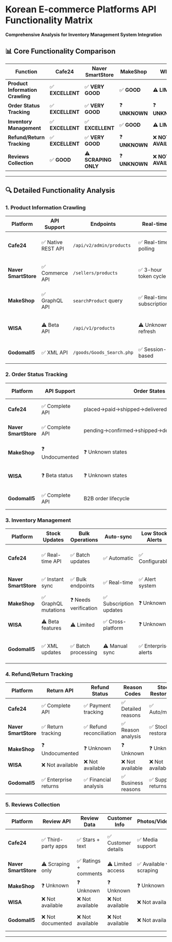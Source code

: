 # Korean E-commerce Platforms API Functionality Matrix
**Comprehensive Analysis for Inventory Management System Integration**

## 📊 **Core Functionality Comparison**

| **Function** | **Cafe24** | **Naver SmartStore** | **MakeShop** | **WISA** | **Godomall5** |
|---------------|------------|---------------------|--------------|----------|---------------|
| **Product Information Crawling** | ✅ **EXCELLENT** | ✅ **VERY GOOD** | ✅ **GOOD** | ⚠️ **LIMITED** | ✅ **VERY GOOD** |
| **Order Status Tracking** | ✅ **EXCELLENT** | ✅ **VERY GOOD** | ❓ **UNKNOWN** | ❓ **UNKNOWN** | ✅ **EXCELLENT** |
| **Inventory Management** | ✅ **EXCELLENT** | ✅ **EXCELLENT** | ✅ **GOOD** | ⚠️ **LIMITED** | ✅ **VERY GOOD** |
| **Refund/Return Tracking** | ✅ **EXCELLENT** | ✅ **VERY GOOD** | ❓ **UNKNOWN** | ❌ **NOT AVAILABLE** | ✅ **EXCELLENT** |
| **Reviews Collection** | ✅ **GOOD** | ⚠️ **SCRAPING ONLY** | ❓ **UNKNOWN** | ❌ **NOT AVAILABLE** | ❌ **NOT AVAILABLE** |

---

## 🔍 **Detailed Functionality Analysis**

### **1. Product Information Crawling**

| Platform | API Support | Endpoints | Real-time | Filtering | Data Quality | Technical Notes |
|----------|------------|-----------|-----------|-----------|--------------|-----------------|
| **Cafe24** | ✅ Native REST API | `/api/v2/admin/products` | ✅ Real-time polling | ✅ 20+ filters | ⭐⭐⭐⭐⭐ | OAuth 2.0, JSON, embedded resources |
| **Naver SmartStore** | ✅ Commerce API | `/sellers/products` | ✅ 3-hour token cycle | ✅ Advanced filtering | ⭐⭐⭐⭐⭐ | Digital signature auth, JSON |
| **MakeShop** | ✅ GraphQL API | `searchProduct` query | ✅ Real-time subscriptions | ✅ Flexible GraphQL | ⭐⭐⭐⭐ | Modern GraphQL, complex auth |
| **WISA** | ⚠️ Beta API | `/api/v1/products` | ⚠️ Unknown refresh | ⚠️ Basic filters | ⭐⭐⭐ | API key auth, limited docs |
| **Godomall5** | ✅ XML API | `/goods/Goods_Search.php` | ✅ Session-based | ✅ 30+ parameters | ⭐⭐⭐⭐ | XML only, dual key auth |

### **2. Order Status Tracking**

| Platform | API Support | Order States | Customer Data | Tracking Info | Webhooks | Technical Notes |
|----------|------------|--------------|---------------|---------------|----------|-----------------|
| **Cafe24** | ✅ Complete API | placed→paid→shipped→delivered→completed | ✅ Full customer info | ✅ Delivery tracking | ✅ Available | REST API, comprehensive lifecycle |
| **Naver SmartStore** | ✅ Complete API | pending→confirmed→shipped→delivered→completed | ✅ Full customer info | ✅ Delivery integration | ⚠️ Limited | Commerce API, Korean market focus |
| **MakeShop** | ❓ Undocumented | ❓ Unknown states | ❓ Unknown scope | ❓ Unknown | ❓ Unknown | Need direct verification |
| **WISA** | ❓ Beta status | ❓ Unknown states | ❓ Unknown scope | ❓ Unknown | ❓ Unknown | Under development |
| **Godomall5** | ✅ Complete API | B2B order lifecycle | ✅ Detailed profiles | ✅ Enterprise tracking | ❌ Not available | XML API, 30-day query limit |

### **3. Inventory Management**

| Platform | Stock Updates | Bulk Operations | Auto-sync | Low Stock Alerts | Multi-variant | Technical Notes |
|----------|---------------|-----------------|-----------|------------------|---------------|-----------------|
| **Cafe24** | ✅ Real-time API | ✅ Batch updates | ✅ Automatic | ✅ Configurable | ✅ Complex options | PATCH operations, webhook integration |
| **Naver SmartStore** | ✅ Instant sync | ✅ Bulk endpoints | ✅ Real-time | ✅ Alert system | ✅ Multi-option support | Bulk stock update API |
| **MakeShop** | ✅ GraphQL mutations | ❓ Needs verification | ✅ Subscription updates | ❓ Unknown | ✅ Variation support | Modern GraphQL approach |
| **WISA** | ⚠️ Beta features | ⚠️ Limited | ✅ Cross-platform | ❓ Unknown | ⚠️ Basic support | Multi-marketplace sync |
| **Godomall5** | ✅ XML updates | ✅ Batch processing | ⚠️ Manual sync | ✅ Enterprise alerts | ✅ Supplier variants | XML-based, approval workflows |

### **4. Refund/Return Tracking**

| Platform | Return API | Refund Status | Reason Codes | Stock Restoration | Financial Tracking | Technical Notes |
|----------|------------|---------------|---------------|-------------------|-------------------|-----------------|
| **Cafe24** | ✅ Complete API | ✅ Payment tracking | ✅ Detailed reasons | ✅ Auto/manual | ✅ Revenue impact | Full return lifecycle API |
| **Naver SmartStore** | ✅ Return tracking | ✅ Refund reconciliation | ✅ Reason analysis | ✅ Stock restoration | ✅ Payment tracking | Integrated return process |
| **MakeShop** | ❓ Undocumented | ❓ Unknown | ❓ Unknown | ❓ Unknown | ❓ Unknown | Need API verification |
| **WISA** | ❌ Not available | ❌ Not available | ❌ Not available | ❌ Not available | ❌ Not available | Beta limitation |
| **Godomall5** | ✅ Enterprise returns | ✅ Financial analysis | ✅ Business reasons | ✅ Supplier returns | ✅ Advanced reporting | B2B return management |

### **5. Reviews Collection**

| Platform | Review API | Review Data | Customer Info | Photos/Videos | Moderation | Technical Notes |
|----------|------------|-------------|---------------|---------------|------------|-----------------|
| **Cafe24** | ✅ Third-party apps | ✅ Stars + text | ✅ Customer details | ✅ Media support | ✅ Management tools | Smart Product Reviews integration |
| **Naver SmartStore** | ⚠️ Scraping only | ✅ Ratings + comments | ⚠️ Limited access | ✅ Available via scraping | ❌ No API access | Third-party scraping services |
| **MakeShop** | ❓ Unknown | ❓ Unknown | ❓ Unknown | ❓ Unknown | ❓ Unknown | Not documented |
| **WISA** | ❌ Not available | ❌ Not available | ❌ Not available | ❌ Not available | ❌ Not available | Future development |
| **Godomall5** | ❌ Not documented | ❌ Not available | ❌ Not available | ❌ Not available | ❌ Not available | Focus on B2B, not B2C reviews |

---

